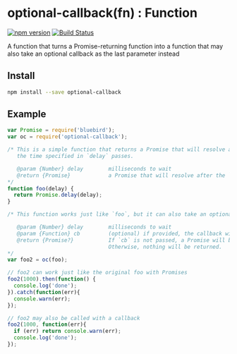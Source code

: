 # optional-callback(fn) : Function

[![npm version](https://badge.fury.io/js/optional-callback.svg)](https://badge.fury.io/js/optional-callback)
[![Build Status](https://travis-ci.org/DimensionSoftware/optional-callback.svg?branch=master)](https://travis-ci.org/DimensionSoftware/optional-callback)

A function that turns a Promise-returning function into a function that may also take an optional callback as the last parameter instead

## Install

```sh
npm install --save optional-callback
```

## Example

```javascript
var Promise = require('bluebird');
var oc = require('optional-callback');

/* This is a simple function that returns a Promise that will resolve after
   the time specified in `delay` passes.

   @param {Number} delay        milliseconds to wait
   @return {Promise}            a Promise that will resolve after the `delay` milliseconds passes
*/
function foo(delay) {
  return Promise.delay(delay);
}

/* This function works just like `foo`, but it can also take an optional callback.

   @param {Number} delay        milliseconds to wait
   @param {Function} cb         (optional) if provided, the callback will be run after the `delay` expires
   @return {Promise?}           If `cb` is not passed, a Promise will be returned.
                                Otherwise, nothing will be returned.
*/
var foo2 = oc(foo);

// foo2 can work just like the original foo with Promises
foo2(1000).then(function() {
  console.log('done');
}).catch(function(err){
  console.warn(err);
});

// foo2 may also be called with a callback
foo2(1000, function(err){
  if (err) return console.warn(err);
  console.log('done');
});
```
